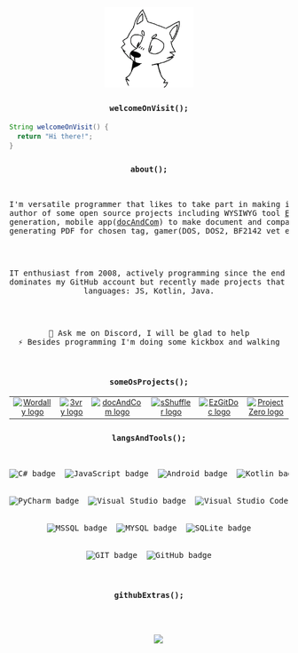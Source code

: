 <!--
- 🔭 I’m currently working on ...
- 🌱 I’m currently learning ...
- 👯 I’m looking to collaborate on ...
- 🤔 I’m looking for help with ...
- 💬 Ask me about ...
- ⚡ Fun fact: ...
- 🤔 I’m looking for help with ...
- 👯 I’m looking to collaborate on ...
-->

<p align="center">
  <img src="https://raw.githubusercontent.com/trolit/trolit/master/img/wolf_anim_t.gif" height="145"/>
</p>
<!-- source: https://cdn2.scratch.mit.edu/get_image/gallery/5079277_200x130.png -->

<h3 align="center">
  <code align="center">welcomeOnVisit();</code>
</h3>
  
```java
String welcomeOnVisit() { 
  return "Hi there!";
}
```

<h3 align="center">
  <code align="center">about();</code>
</h3>

<pre>
<p align="center">
I'm versatile programmer that likes to take part in making interesting projects,
author of some open source projects including WYSIWYG tool <a href="https://trolit.github.io/EzGitDoc/">EzGitDoc</a> for .md docs 
generation, mobile app(<a href="https://github.com/trolit/document-and-compare">docAndCom</a>) to make document and comparise changes easier
generating PDF for chosen tag, gamer(DOS, DOS2, BF2142 vet etc.), <a href="https://youtu.be/Y1UiD2sxoWo?list=PLCrKXyV2OjXiChtGSzLIQ4RHKvlzEdjnC">musicoholic</a>.
</p>
<p align="center">
IT enthusiast from 2008, actively programming since the end of the 2017. C# 
dominates my GitHub account but recently made projects that use other 
languages: JS, Kotlin, Java.
</p>
<p align="center">
💬 Ask me on Discord, I will be glad to help
⚡ Besides programming I'm doing some kickbox and walking
</p>
</pre>

<h3 align="center">
  <code align="center">someOsProjects();</code>
</h3>

| | | | | | |
| :---: | :---: | :---: | :---: | :---: | :---: |
| <a href="https://github.com/trolit/Wordally"><img src="https://trolit.github.io/images/wordally-cover.png" alt="Wordally logo" width="350" height="140"/></a> | <a href="https://github.com/trolit/3vry"><img src="https://trolit.github.io/images/3vry-cover.png" alt="3vry logo" width="350" height="140"/></a> | <a href="https://github.com/trolit/document-and-compare"><img src="https://trolit.github.io/images/docAndCom-cover.png" alt="docAndCom logo" width="350" height="140"/></a> | <a href="https://github.com/trolit/sShuffler"><img src="https://trolit.github.io/images/sShuffler-cover.PNG" alt="sShuffler logo" width="350" height="140"/></a> | <a href="https://github.com/trolit/EzGitDoc"><img src="https://trolit.github.io/images/ezGitDoc-cover.png" alt="EzGitDoc logo" width="350" height="140"/></a> | <a href="https://github.com/trolit/projectZero"><img src="https://trolit.github.io/images/projectZero-square.jpg" alt="Project Zero logo" width="350" height="140"/></a> |
<!-- For image table, it's highly recommended to have the same resolution images. 
 To find best results(no stretches, equal cells), both axis should be adjusted manually. -->

<h3 align="center">
  <code align="center">langsAndTools();</code>
</h3>

<pre>
<p align="center">
<img align="center" src="https://img.shields.io/badge/-C%23-black?logo=c%20sharp&style=social" alt="C# badge"/>&nbsp; <img align="center" src="https://img.shields.io/badge/-JavaScript-black?logo=javascript&style=social" alt="JavaScript badge"/>&nbsp; <img align="center" src="https://img.shields.io/badge/-Android-black?logo=android&style=social" alt="Android badge"/>&nbsp; <img align="center" src="https://img.shields.io/badge/-Kotlin-black?logo=kotlin&style=social" alt="Kotlin badge"/>&nbsp; <img align="center" src="https://img.shields.io/badge/-HTML5-black?logo=html5&style=social" alt="HTML5 badge"/>&nbsp; <img align="center" src="https://img.shields.io/badge/-CSS3-black?logo=css3&style=social" alt="CSS3 badge"/>&nbsp; <img align="center" src="https://img.shields.io/badge/-jQuery-black?logo=jquery&style=social" alt="JQuery badge"/>&nbsp; <img align="center" src="https://img.shields.io/badge/-Bootstrap-black?logo=bootstrap&style=social" alt="Bootstrap badge"/>&nbsp; 

<!-- IDE -->
<img align="center" src="https://img.shields.io/badge/-PyCharm-black?logo=pycharm&style=social" alt="PyCharm badge"/>&nbsp; <img align="center" src="https://img.shields.io/badge/-Visual%20Studio-black?logo=visual%20studio&style=social" alt="Visual Studio badge"/>&nbsp; <img align="center" src="https://img.shields.io/badge/-Visual%20Studio%20Code-black?logo=visual%20studio%20code&style=social" alt="Visual Studio Code badge"/>&nbsp; <img align="center" src="https://img.shields.io/badge/-IntelliJ%20IDEA-black?logo=intellij%20idea&style=social" alt="IntelliJ IDEA badge"/>

<!-- DB -->
<img align="center" src="https://img.shields.io/badge/-MSSQL-black?logo=microsoft%20sql%20server&style=social" alt="MSSQL badge"/>&nbsp; <img align="center" src="https://img.shields.io/badge/-MySQL-black?logo=mysql&style=social" alt="MYSQL badge"/>&nbsp; <img align="center" src="https://img.shields.io/badge/-SQLite-black?logo=sqlite&style=social" alt="SQLite badge"/>

<!-- Git -->
<img align="center" src="https://img.shields.io/badge/-Git-black?logo=git&style=social" alt="GIT badge"/>&nbsp; <img align="center" src="https://img.shields.io/badge/-GitHub-black?logo=github&style=social" alt="GitHub badge"/>
</p>
</pre>

<h3 align="center">
  <code align="center">githubExtras();</code>
</h3>

<pre>
  <p align="center">
    <img src="https://github-readme-stats.vercel.app/api/top-langs/?username=trolit&layout=compact"/>
  </p>
</pre>
